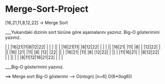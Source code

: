# Merge-Sort-Project
[16,21,11,8,12,22] -> Merge Sort

___Yukarıdaki dizinin sort türüne göre aşamalarını yazınız.
Big-O gösterimini yazınız.

| | |16|21|11|8|12|22| | | |
||
| |16|21|11| |8|12|22| | | |
||
|16|21| |11| |8| | |12|22| |
||
|16| |21| |11| |8| |12| |22|
||
| |16|21| |11| |8| |12|22| |
||
| |11|16|21| | |8|12|22| | |
||
| | |8|11|12|16|21|22| | | |

___Big-O gösterimini yazınız.

==> Merge sort Big-O gösterimi --> O(nlogn)   [n=6]  O(6*(log6))
